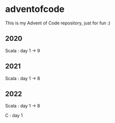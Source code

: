 # adventofcode

This is my Advent of Code repository, just for fun :)

## 2020

Scala : day 1 -> 9

## 2021

Scala : day 1 -> 8

## 2022

Scala : day 1 -> 8

C : day 1
